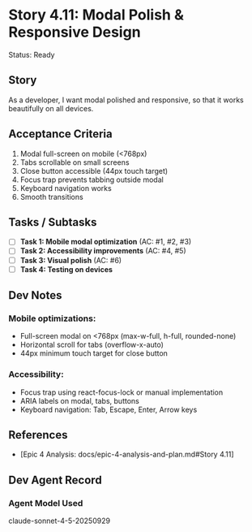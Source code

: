 # Story 4.11: Modal Polish & Responsive Design

Status: Ready

## Story

As a developer,
I want modal polished and responsive,
so that it works beautifully on all devices.

## Acceptance Criteria

1. Modal full-screen on mobile (<768px)
2. Tabs scrollable on small screens
3. Close button accessible (44px touch target)
4. Focus trap prevents tabbing outside modal
5. Keyboard navigation works
6. Smooth transitions

## Tasks / Subtasks

- [ ] **Task 1: Mobile modal optimization** (AC: #1, #2, #3)
- [ ] **Task 2: Accessibility improvements** (AC: #4, #5)
- [ ] **Task 3: Visual polish** (AC: #6)
- [ ] **Task 4: Testing on devices**

## Dev Notes

### Mobile optimizations:
- Full-screen modal on <768px (max-w-full, h-full, rounded-none)
- Horizontal scroll for tabs (overflow-x-auto)
- 44px minimum touch target for close button

### Accessibility:
- Focus trap using react-focus-lock or manual implementation
- ARIA labels on modal, tabs, buttons
- Keyboard navigation: Tab, Escape, Enter, Arrow keys

## References

- [Epic 4 Analysis: docs/epic-4-analysis-and-plan.md#Story 4.11]

## Dev Agent Record

### Agent Model Used

claude-sonnet-4-5-20250929
